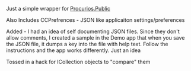 Just a simple wrapper for [Procurios.Public](http://techblog.procurios.nl/k/news/view/14605/14863/how-do-i-write-my-own-parser-(for-json).html)

Also Includes CCPrefrences - JSON like applicaiton settings/preferences

Added - I had an idea of self documenting JSON files. Since they don't allow comments, I created a sample in the Demo app that when you save the JSON file, it dumps a key into the file with help text. Follow the instructions and the app works differently. Just an idea

Tossed in a hack for ICollection objects to "compare" them
